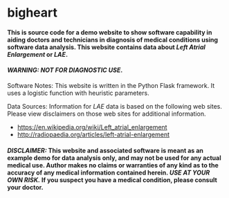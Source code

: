 # bigheart

#### This is source code for a demo website to show software capability in aiding doctors and technicians in diagnosis of medical conditions using software data analysis.  This website contains data about *Left Atrial Enlargement* or *LAE*.  
#### *WARNING: NOT FOR DIAGNOSTIC USE*. 

Software Notes: This website is written in the Python Flask framework. It uses a logistic function with heuristic parameters.

Data Sources: Information for *LAE* data is based on the following web sites.  Please view disclaimers on those web sites for additional information.
+ https://en.wikipedia.org/wiki/Left_atrial_enlargement
+ http://radiopaedia.org/articles/left-atrial-enlargement

#### *DISCLAIMER:* This website and associated software is meant as an example demo for data analysis only, and may not be used for any actual medical use.  Author makes no claims or warranties of any kind as to the accuracy of any medical information contained herein.  *USE AT YOUR OWN RISK.*  If you suspect you have a medical condition, please consult your doctor.
